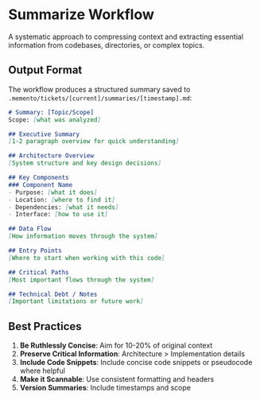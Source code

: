 # Summarize Workflow

A systematic approach to compressing context and extracting essential information from codebases, directories, or complex topics.

## Output Format

The workflow produces a structured summary saved to `.memento/tickets/[current]/summaries/[timestamp].md`:

```markdown
# Summary: [Topic/Scope]
Scope: [what was analyzed]

## Executive Summary
[1-2 paragraph overview for quick understanding]

## Architecture Overview
[System structure and key design decisions]

## Key Components
### Component Name
- Purpose: [what it does]
- Location: [where to find it]
- Dependencies: [what it needs]
- Interface: [how to use it]

## Data Flow
[How information moves through the system]

## Entry Points
[Where to start when working with this code]

## Critical Paths
[Most important flows through the system]

## Technical Debt / Notes
[Important limitations or future work]
```

## Best Practices

1. **Be Ruthlessly Concise**: Aim for 10-20% of original context
2. **Preserve Critical Information**: Architecture > Implementation details
3. **Include Code Snippets**: Include concise code snippets or pseudocode where helpful
4. **Make it Scannable**: Use consistent formatting and headers
5. **Version Summaries**: Include timestamps and scope
